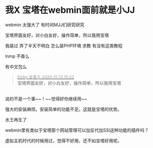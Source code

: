# 我X 宝塔在webmin面前就是小JJ


webmin 太强大了 有时间MJJ们研究研究

宝塔界面友好，对小白友好，操作简单，所以我用宝塔

我装过 弄了半天不明白 怎么装PHP环境 求教 有没有这类教程

lnmp 不香么

有中文包么

<div class="quote"><blockquote><font size="2"><a href="https://www.hostloc.com/forum.php?mod=redirect&amp;goto=findpost&amp;pid=9448667&amp;ptid=766249" target="_blank"><font color="#999999">Eicky 发表于 2020-11-13 15:22</font></a></font><br />
宝塔界面友好，对小白友好，操作简单，所以我用宝塔</blockquote></div><br />
说的不是一个事~~！~~觉得好你继续用~~

强大的安装麻烦。安装简单的功能不足。这就是宝塔的优势。

水王再生了

webmin里有类似于宝塔那个网站管理可以加反代加SSl这种功能的插件吗？

虚拟主机时代的时候用过，觉得不好用，还不如宝塔好用呢。
